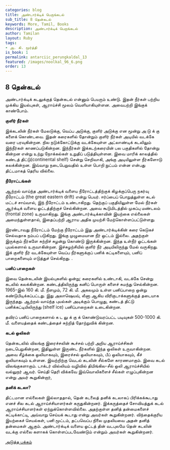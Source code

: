 ```yaml
---
categories: blog
title: அண்டார்க்டிக் பெருங்கடல்
sub_title: 8 தென்கடல்
keywords: More, Tamil, Books
description: அண்டார்க்டிக் பெருங்கடல்
author: Tamilan
layout: Ruby
tags:
- அ. கி. மூர்த்தி
is_book: 1
permalink: antarciic_perungkaldal_13
featured: /images/noolkal_96_6.png
order: 13
---
```



## 8 தென்கடல்

அண்டார்க்டிக் கடலுக்குத் தென்கடல் என்னும் பெயரும் உண்டு. இதன் நீர்கள் பற்றிய முக்கிய இயல்புகள், ஆராய்ச்சி மூலம் வெளியாகியுள்ளன. அவைபற்றி இங்குக் காண்போம்.

**குளிர் நீர்கள்**

இக்கடலின் நீர்கள் மேலடுக்கு, வெப்ப அடுக்கு, குளிர் அடுக்கு என மூன்று அ டு க் கு களைக் கொண்டவை. இதன் கரைகளில் தோன்றும் குளிர் நீர்கள் அடியில் வடக்கே வரை பரவுகின்றன. நில நடுக்கோட்டுக்கு வடக்கேயுள்ள அட்லாண்டிக் கடலிலும் இந்நீர்கள் காணப்படுகின்றன. இந்நீர்கள் இக்கடற்கரையின் பல பகுதிகளில் தோன்று கின்றன என்று உற்று நோக்கல்கள் உறுதிப் படுத்தியுள்ளன. இவை மாரிக் காலத்தில் கண்டத் திட்டு(continental shelf) சென்று செறிவாகி, அங்கு அடியிலுள்ள நீர்களோடு கலக்கின்றன. இவ்வாறு நடைபெறுவதில் உள்ள பொறி நுட்பம் என்ன என்பது திட்டமாகத் தெரிய வில்லை.

**நீரோட்டங்கள்**

ஆற்றல் வாய்ந்த அண்டார்க்டிக் வளைய நீரோட்டத்திற்குக் கிழக்குப்பெரு நகர்வு நீரோட்டம் (the great eastern drift) என்று பெயர். ஈர்ப்பைப் பொறுத்துள்ள கடல் மட்டச் சாய்வால், இந் நீரோட்டம் உண்டாகிறது. தெற்குப் பகுதியிலுள்ள மேல் நீர்கள் ஆர்க்டிக் வளைய ஓட்டத்திற்குச் செல்கின்றன. அவை கூடுமிடத்தில் முகப்பு மண்டலம் (frontal zone) உருவாகிறது. இங்கு அண்டார்க்டிக்காவின் இயற்கை எல்லைகள் அமைந்துள்ளதால், இதைப்பற்றி ஆராய அதிக முயற்சி மேற்கொள்ளப்பட்டுள்ளது.

இரண்டாவது நீரோட்டம் மேற்கு நீரோட்டம் இது அண்டார்க்டிக்கின் கரை கெடுகச் செல்வதாக நம்பப் படுகிறது. இங்கு முழுமையான நீர் ஒட்டம் இல்லை. அதற்குள் இருக்கும் நீர்களே சுற்றிச் சுழன்று கொண்டு இருக்கின்றன. இந்த உள்நீர் ஓட்டங்கள் புயல்களால் உருவாகின்றன. இச்சுழற்சியில் குளிர் நீர் அடியிலிருந்து மேல் வருகிறது. இக் குளிர் நீர் வடக்கேயுள்ள வெப்ப நீர்களுக்குப் பனிக் கட்டிகளையும், பனிப் பாறைகளையும் எடுத்துச் செல்கிறது. .

**பனிப் பாறைகள்**

இவை தென்கடலின் இயல்புகளில் ஒன்று; கரைகளில் உண்டாகி, வடக்கே சென்று கடலில் கலக்கின்றன. கண்டத்திலிருந்து கனிப் பொருள் களைச் சுமந்து செல்கின்றன. 1965-இல் 160 கி. மீ. நீளமும், 72 கி. மீ. அகலமும் உள்ள பனிப்பாறை ஒன்று கண்டுபிடிக்கப்பட்டது. இது அலாஷெயவ், லீனா ஆகிய விரிகுடாக்களுக்குத் தடையாக இருந்தது. ஆற்றல் வாய்ந்த புயல்கள் அடிக்கும் பொழுது, கண்டத் திட்டு பனிக்கட்டியிலிருந்து (shelf ice) பனிப்பாறைகள் உடைகின்றன.

தவிரப் பனிப் பாறைகளால் க ட லு க் கு க் கொண்டுவரப்பட்ட படிவுகள் 500-1000 கி. மீ. வளையத்தைக் கண்டத்தைச் சுற்றித் தோற்றுவிக் கின்றன.

**கடல் ஒலிகள்**

தென்கடலில் விலங்கு இரைச்சலின் கூச்சல் பற்றி அறிய ஆராய்ச்சிகள் நடைபெறுகின்றன, இதிலுள்ள இருண்ட நீர்களில் இந்த ஒலிகள் உருவாகின்றன. அவை சீழ்க்கை ஒலியாகவும், இரைச்சல் ஒலியாகவும், பீப் ஒலியாகவும், கீச் ஒலியாகவும் உள்ளன. இவற்றிற்கு வெடல் கடலின் சீல்களே காரணமாகும். இவை கடல் விலங்குகளாகும். டாக்டர் வில்லியம் வழிவில் திமிங்கில-சீல் ஒலி ஆராய்ச்சியில் வல்லுநர் ஆவர். செய்தி தெரி விக்கவே இவ்வொலிகளைச் சீல்கள் எழுப்புகின்றன என்று அவர் கூறுகின்றார்,

**தனிக் கடலா?**

திட்டமான எல்லைகள் இல்லாததால், தென் கடலைத் தனிக் கடலாகப் பிரிக்கக்கூடாது எனச் சில கடல் ஆராய்ச்சியாளர்கள் கருதுகின்றனர். இக்கருத்தைச் சோவியத்துக் கடல் ஆராய்ச்சியாளர்கள் ஏற்றுக்கொள்ளவில்லை. அதற்குள்ள தனித் தன்மைகளைச் சுட்டிக்காட்டி, அவ்வாறு செய்யக் கூடாது என்று அவர்கள் கூறுகின்றனர். விந்தைக்குரிய இயற்கைச் செயல்கள், பனி மூட்டம், தட்பவெப்ப நிலை முதலியவை அதன் தனித் தன்மைகள் ஆகும். அண்டார்க்டிக் வளைய ஓட்டத் தின் வடபுலமே தென் கடலின் வடக்கு எல்லை களாகக் கொள்ளப்படவேண்டும் என்றும் அவர்கள் கூறுகின்றனர்.

[அடுத்த பக்கம்](antarciic_perungkaldal_14)